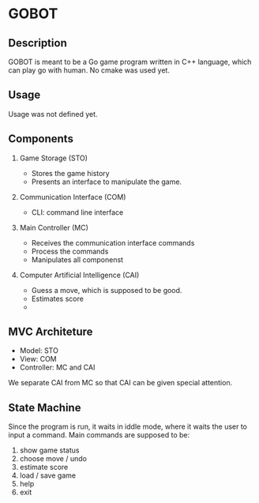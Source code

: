 # GOBOT

## Description
GOBOT is meant to be a Go game program written in C++ language, which can play go with human. No cmake was used yet.

## Usage
Usage was not defined yet.

## Components

1. Game Storage (STO)
   - Stores the game history
   - Presents an interface to manipulate the game.

2. Communication Interface (COM)
   - CLI: command line interface

3. Main Controller (MC)
   - Receives the communication interface commands
   - Process the commands
   - Manipulates all componenst

4. Computer Artificial Intelligence (CAI)
   - Guess a move, which is supposed to be good.
   - Estimates score
   - 

## MVC Architeture
- Model: STO
- View: COM
- Controller: MC and CAI

We separate CAI from MC so that CAI can be given special attention.

## State Machine

Since the program is run, it waits in iddle mode, where it waits the user to input a command.
Main commands are supposed to be:

1. show game status
2. choose move / undo
3. estimate score
4. load / save game
5. help
6. exit
